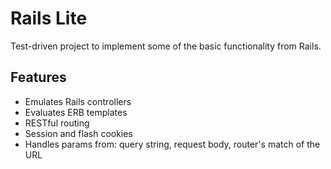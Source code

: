 # Rails Lite

Test-driven project to implement some of the basic functionality from
Rails.

## Features

* Emulates Rails controllers
* Evaluates ERB templates
* RESTful routing
* Session and flash cookies
* Handles params from: query string, request body, router's match of the URL
